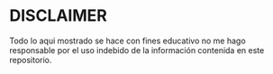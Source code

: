 # DISCLAIMER #


Todo lo aqui mostrado  se hace con fines educativo no me hago responsable por el uso indebido de la información contenida en este repositorio.
